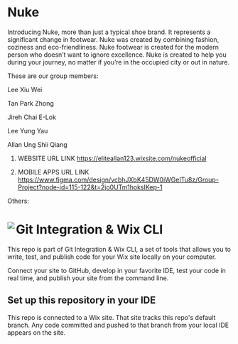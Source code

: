# Nuke

Introducing Nuke, more than just a typical shoe brand. It represents a significant change in footwear. Nuke was created by combining fashion, coziness and eco-friendliness. Nuke footwear is created for the modern person who doesn’t want to ignore excellence. Nuke is created to help you during your journey, no matter if you’re in the occupied city or out in nature.

These are our group members:

Lee Xiu Wei

Tan Park Zhong

Jireh Chai E-Lok

Lee Yung Yau

Allan Ung Shii Qiang

1.	WEBSITE URL LINK
https://eliteallan123.wixsite.com/nukeofficial 

2.	MOBILE APPS URL LINK
https://www.figma.com/design/vcbhJXbK45DW0iWGeITu8z/Group-Project?node-id=115-122&t=2jo0UTm1hoksIKep-1

Others:

# Git Integration & Wix CLI <img align="left" src="https://user-images.githubusercontent.com/89579857/185785022-cab37bf5-26be-4f11-85f0-1fac63c07d3b.png">

This repo is part of Git Integration & Wix CLI, a set of tools that allows you to write, test, and publish code for your Wix site locally on your computer. 

Connect your site to GitHub, develop in your favorite IDE, test your code in real time, and publish your site from the command line.

## Set up this repository in your IDE
This repo is connected to a Wix site. That site tracks this repo's default branch. Any code committed and pushed to that branch from your local IDE appears on the site.
